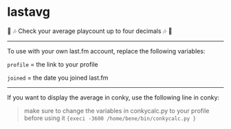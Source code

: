 # lastavg

:musical_note: :notes:
Check your average playcount up to four decimals :notes: :musical_note:

---

To use with your own last.fm account, replace the following variables:

`profile` = the link to your profile

`joined` = the date you joined last.fm

---

If you want to display the average in conky, use the following line in conky:
> make sure to change the variables in conkycalc.py to your profile before using it
`{execi -3600 /home/bene/bin/conkycalc.py }`
